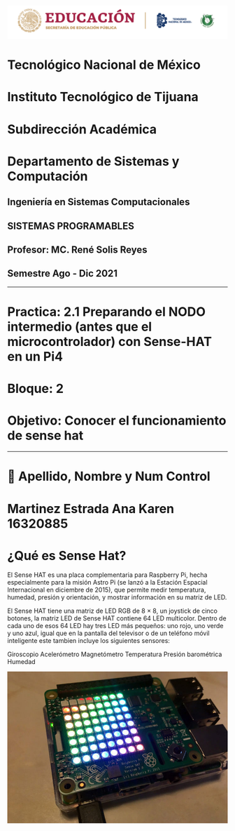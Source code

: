 ![](imagenes/logo.PNG)

#    Tecnológico Nacional de México
#   Instituto Tecnológico de Tijuana
#        Subdirección Académica
# Departamento de Sistemas y Computación
##  Ingeniería en Sistemas Computacionales
##        SISTEMAS PROGRAMABLES
##   Profesor: MC. René Solis Reyes
##     Semestre Ago - Dic 2021
----
# Practica: 2.1 Preparando el NODO intermedio (antes que el microcontrolador) con Sense-HAT en un Pi4
# Bloque: 2
# Objetivo:  Conocer el funcionamiento de sense hat
----

# 📝 Apellido, Nombre y Num Control
# Martinez Estrada Ana Karen 16320885



# ¿Qué es Sense Hat?
El Sense HAT es una placa complementaria para Raspberry Pi, hecha especialmente para la   misión Astro Pi (se lanzó a la Estación Espacial Internacional en diciembre de 2015), que permite medir temperatura, humedad, presión y orientación, y mostrar información en su matriz de LED. 

El Sense HAT tiene una matriz de LED RGB de 8 × 8, un joystick de cinco botones, la matriz LED de Sense HAT contiene 64 LED multicolor. Dentro de cada uno de esos 64 LED
hay tres LED más pequeños: uno rojo, uno verde y uno azul, igual que en la pantalla del televisor o de un teléfono móvil inteligente este tambien incluye los siguientes sensores:

Giroscopio
Acelerómetro
Magnetómetro
Temperatura
Presión barométrica
Humedad

![](imagenes/sense.jpg)
